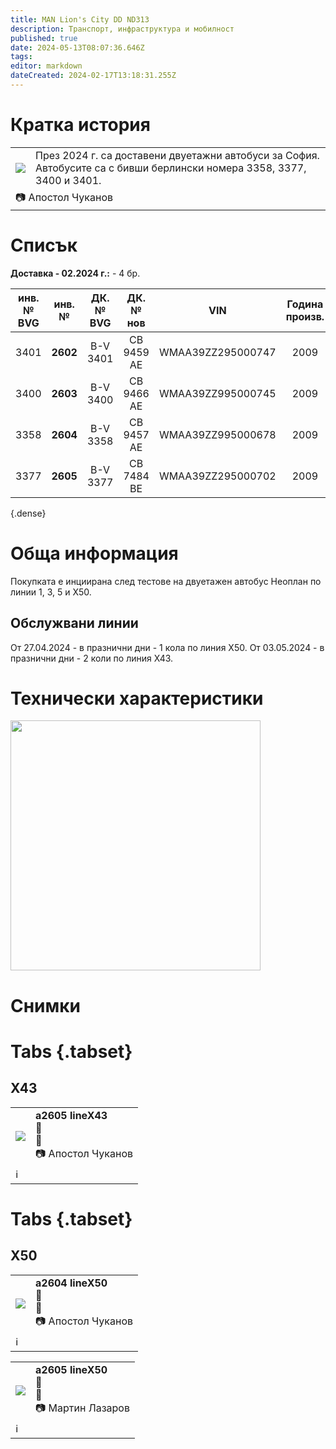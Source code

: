 ```yaml
---
title: MAN Lion's City DD ND313
description: Транспорт, инфраструктура и мобилност
published: true
date: 2024-05-13T08:07:36.646Z
tags: 
editor: markdown
dateCreated: 2024-02-17T13:18:31.255Z
---
```


# Кратка история
<!--следващ пост--> 
<div class="table-responsive"><table style="width:100%"><tr>
<td><img src="http://46.10.181.183:1518/trinmo/gallery/apostol-chukanov/man-lions-city-dd/a2605%20lineX43.jpg"></td>
<td>През 2024 г. са доставени двуетажни автобуси за София. Автобусите са с бивши берлински номера 3358, 3377, 3400 и 3401. 
</td></tr>
  <td colspan=2 >📷 Апостол Чуканов </td></table></div>   
  
  
# Списък
    
**Доставка - 02.2024 г.:** \- 4 бр.  

| инв. № <br> BVG | инв. № | ДК. № <br> BVG | ДК. № <br> нов | VIN | Година<br>произв. | Доставен | На линия от | 
|:---:|:---:|:---:|:---:|:---:|:---:|:---:|:---:|
| 3401 | **2602** | B-V 3401  | CB 9459 AE |WMAA39ZZ295000747 | 2009  | 2024 | 03.05.2024 г. | 
| 3400 | **2603** | B-V 3400  | CB 9466 AE |WMAA39ZZ995000745 | 2009  | 2024 | 11.05.2024 г. |       
| 3358 | **2604** | B-V 3358  | CB 9457 AE |WMAA39ZZ995000678 | 2009  | 2024 | 03.05.2024 г. |  
| 3377 | **2605** | B-V 3377  | CB 7484 BE |WMAA39ZZ295000702 | 2009  | 2024 | 27.04.2024 г. |    

{.dense}

    

# Обща информация

Покупката е инциирана след тестове на двуетажен автобус Неоплан по линии 1, 3, 5 и Х50.

## Обслужвани линии

От 27.04.2024 - в празнични дни - 1 кола по линия Х50.
От 03.05.2024 - в празнични дни - 2 коли по линия Х43.

# Технически характеристики

<img src="http://46.10.181.183:1518/trinmo/literature/technical/man-lions-city-dd/man-lions-city-dd.jpg" width="400px">



# Снимки
  
# Tabs {.tabset}

## X43
<!--следващ пост--> 
<div class="table-responsive"><table style="width:100%"><tr>
<td><img src="http://46.10.181.183:1518/trinmo/gallery/apostol-chukanov/man-lions-city-dd/a2605%20lineX43.jpg"></td>
<td><b><b>a2605 lineX43</b></b><br>📅<br> 📌 <br> 📷 Апостол Чуканов</td></tr>
  <td colspan=2 >ℹ️ </td></table></div>   
  
# Tabs {.tabset}  
## X50
<!--следващ пост--> 
<div class="table-responsive"><table style="width:100%"><tr>
<td><img src="http://46.10.181.183:1518/trinmo/gallery/apostol-chukanov/man-lions-city-dd/a2604%20lineX50.jpg"></td>
<td><b><b>a2604 lineX50</b></b><br>📅<br> 📌 <br> 📷 Апостол Чуканов</td></tr>
  <td colspan=2 >ℹ️ </td></table></div>   
  
<!--следващ пост--> 
<div class="table-responsive"><table style="width:100%"><tr>
<td><img src="http://46.10.181.183:1518/trinmo/gallery/martin-lazarov/man-lions-city-dd/a2605%20linex50.jpg"></td>
<td><b><b>a2605 lineX50</b></b><br>📅<br> 📌 <br> 📷 Мартин Лазаров</td></tr>
  <td colspan=2 >ℹ️ </td></table></div>   